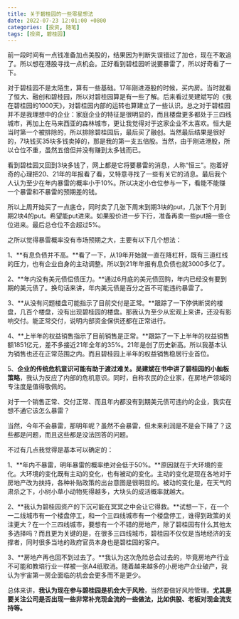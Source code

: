 ```yaml
---
title: 关于碧桂园的一些零星想法
date: 2022-07-23 12:01:00 +0800
categories: [投资, 随笔]
tags: [投资, 碧桂园]
---
```


前一段时间有一点钱准备加点美股的，结果因为判断失误错过了加仓，现在不敢追了。所以想在港股寻找一点机会。正好看到碧桂园听说要暴雷了，所以好奇看了一下。

对于碧桂园不是太陌生，算有一些基础。17年刚进港股的时候，买内房。当时就看了恒大、融创和碧桂园，所以对碧桂园算是有一些了解。后来看过吴建斌写的《我在碧桂园的1000天》，对碧桂园内部的运转也算建立了一些认识。总之对于碧桂园并不是我理想中的企业：家庭企业的特征是很明显的，而且楼盘更多都处于三四线城市，再加上在马来西亚的森林城市，更让我觉得对于这家企业不太喜欢。恒大是当时第一个被排除的，所以排除碧桂园后，最后买了融创。当然最后结果是很好的，7块钱买35块多钱卖掉的，那是我的第一支五倍股。当然，由于刚进港股，所以仓位不重，虽然五倍但并没有赚到太多钱而已。

看到碧桂园又回到3块多钱了，网上都是它将要暴雷的消息，人称“恒三”。抱着好奇的心理把20、21年的年报看了看，又特意寻找了一些有关它的消息。最后我个人认为至少在年内暴雷的概率小于10%。所以决定小仓位参与一下，看能不能赚一个暴雷和不暴雷的预期差的钱。

所以上周开始买了一点底仓，同时卖了几张下周末到期3块的put，几张下个月到期2块4的put。希望能put进来。如果股价进一步下行，准备再卖一些put接一些仓位进来。最后总仓位不会超过5%。

之所以觉得暴雷概率没有市场预期之大，主要有以下几个想法：

1、**有息负债并不高。**看了一下，从19年开始就一直在降杠杆，既有三道红线的压力，也有企业自身的主动调整。所以到21年年报有息负债也就3000多亿了。

2、**年内没有美元债偿债压力。**通过6月底的美元债回购，年内已经没有要到期的美元债了。换句话来讲，年内美元债是百分之百不可能违约暴雷了。

3、**从没有问题楼盘可能指示了目前交付是正常。**跟踪了一下停供断贷的楼盘，几百个楼盘，没有出现碧桂园的楼盘。那我认为至少从宏观上来讲，还没有影响交付。能正常交付，说明内部资金保供还都在正常进行。

4、**上半年的权益销售指示了目前销售是正常。**跟踪了一下上半年的权益销售额1851亿元，差不多接近21年全年的35%。21年是创了历史新高。所以我基本认为销售也还在正常范围之内。而且碧桂园上半年的权益销售稳居行业首位。

5、**企业的传统危机意识可能有助于渡过难关。**吴建斌在书中讲了碧桂园的**小舢板策略**，我认为反应了内部的危机意识。同时，自称农民的企业家，在房地产领域的专注度是值得敬佩的。

对于一个销售正常、交付正常、而且年内都没有到期美元债可违约的企业，我实在想不通它该怎么暴雷？

当然，今年不会暴雷，那明年呢？虽然不会暴雷，但未来利润是不是会下降了？这些都是问题，而且这些都是没法回答的问题。

不过有几点我觉得是基本可以确定的：

1、**年内不暴雷，明年暴雷的概率绝对会低于50%。**原因就在于大环境的变化。大环境的变化既有主动的变化，也有被动的变化。主动的变化是现在各地对于房地产改为扶持，各种补贴政策的出台意图是很明显的。被动的变化是，在天气的肃杀之下，小树小草小动物死得越多，大块头的成活概率就越大。

2、**我认为碧桂园资产的下沉可能在冥冥之中会让它得救。**试想一下，在一个一二线城市有一个楼盘停工，和一个三四线城市有一个楼盘停工，谁得到政策的关注更大？在一个三四线城市，要想有一个不错的房地产，除了碧桂园有什么其他太多选择吗？而且更为关键的是，在很多三四线城市，碧桂园不仅仅是当地经济的支撑者，同时很多当地的政府官员本身也是碧桂园的客户。

3、**房地产再也回不到过去了。**我认为这次危险总会过去的，毕竟房地产行业不可能和教培行业一样被一张A4纸取消。随着越来越多的小房地产企业破产，我认为宇宙第一房企面临的机会会更多而不是更少。

总体来讲，**我认为现在参与碧桂园是机会大于风险**，当然要做好风险管理。**尤其是要关注公司是否出现一些非常补充现金流的一些做法，比如供股、老板对现金流支持等。**